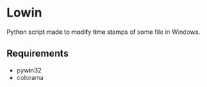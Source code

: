 # Lowin
Python script made to modify time stamps of some file in Windows. 

## Requirements
- pywin32
- colorama
